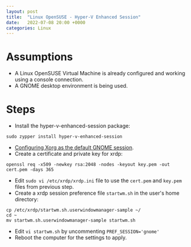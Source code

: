 ```yaml
---
layout: post
title:  "Linux OpenSUSE - Hyper-V Enhanced Session"
date:   2022-07-08 20:00 +0000
categories: Linux
---
```

# Assumptions
- A Linux OpenSUSE Virtual Machine is already configured and working using a console connection.
- A GNOME desktop environment is being used.

# Steps
- Install the hyper-v-enhanced-session package:
```
sudo zypper install hyper-v-enhanced-session
```
- [Configuring Xorg as the default GNOME session](https://docs.fedoraproject.org/en-US/quick-docs/configuring-xorg-as-default-gnome-session/).
- Create a certificate and private key for xrdp:
```
openssl req -x509 -newkey rsa:2048 -nodes -keyout key.pem -out cert.pem -days 365
```
- Edit `sudo vi /etc/xrdp/xrdp.ini` file to use the `cert.pem` and `key.pem` files from previous step.
- Create a xrdp session preference file `startwm.sh` in the user's home directory:
```
cp /etc/xrdp/startwm.sh.userwindowmanager-sample ~/
cd ~
mv startwm.sh.userwindowmanager-sample startwm.sh
``` 
- Edit `vi startwm.sh` by uncommenting `PREF_SESSION='gnome'`
- Reboot the computer for the settings to apply.